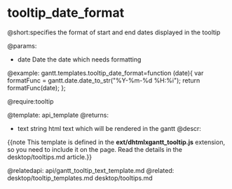 tooltip_date_format
=============
@short:specifies the format of start and end dates displayed in the tooltip

@params:
- date	Date	the date which needs formatting

@example:
gantt.templates.tooltip_date_format=function (date){
	var formatFunc = gantt.date.date_to_str("%Y-%m-%d %H:%i");
    return formatFunc(date);
};

@require:tooltip

@template:	api_template
@returns:
- text		string		html text which will be rendered in the gantt
@descr:

{{note This template is defined in the **ext/dhtmlxgantt_tooltip.js** extension, so you need to include it on the page. Read the details in the desktop/tooltips.md article.}}




@relatedapi:
	api/gantt_tooltip_text_template.md
@related:
    desktop/tooltip_templates.md
    desktop/tooltips.md